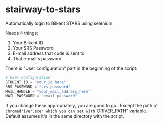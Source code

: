 # stairway-to-stars
Automatically login to Bilkent STARS using selenium.

Needs 4 things:

1. Your Bilkent ID
2. Your SRS Password
3. E-mail address that code is sent to
4. That e-mail's password

There is "User configuration" part in the beginning of the script:

```python
# User configuration
STUDENT_ID = "your_id_here" 
SRS_PASSWORD = "srs_password"
MAIL_HANDLE = "your_mail_address_here"
MAIL_PASSWORD = "email_password"
```

If you change these appropriately, you are good to go.. Except the path of `chromedriver.exe" which you can set
with `DRIVER_PATH" variable. Default assumes it's in the same directory with the script.
